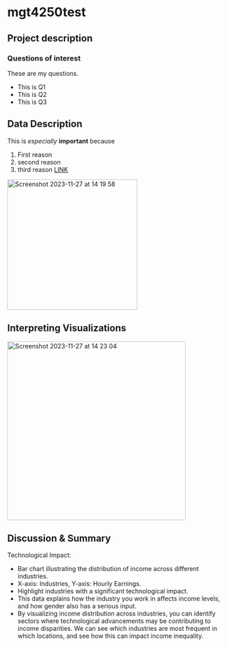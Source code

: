 # mgt4250test

## Project description
### Questions of interest
These are my questions.
- This is Q1
- This is Q2
- This is Q3

## Data Description
This is *especially* **important** because
1. First reason
2. second reason
3. third reason [LINK](https://www.elon.edu)

<img width="297" alt="Screenshot 2023-11-27 at 14 19 58" src="https://github.com/proedl10/mgt4250test/assets/152214737/d37d1197-5ac7-4bfb-a713-19f9419c1534">


## Interpreting Visualizations
<img width="407" alt="Screenshot 2023-11-27 at 14 23 04" src="https://github.com/proedl10/mgt4250test/assets/152214737/38b9c744-0008-4b35-a3e2-ab72dcf622e0">


## Discussion & Summary
Technological Impact:
- Bar chart illustrating the distribution of income across different industries.
- X-axis: Industries, Y-axis: Hourly Earnings.
- Highlight industries with a significant technological impact. 
- This data explains how the industry you work in affects income levels, and how gender also has a serious input.
- By visualizing income distribution across industries, you can identify sectors where technological advancements may be contributing to income disparities. We can see which industries are most frequent in which locations, and see how this can impact income inequality.

